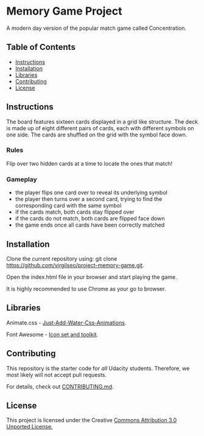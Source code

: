 # Memory Game Project

A modern day version of the popular match game called Concentration.

## Table of Contents

* [Instructions](#instructions)
* [Installation](#installation)
* [Libraries](#libraries)
* [Contributing](#contributing)
* [License](#license)


## Instructions

The board features sixteen cards displayed in a grid like structure. The deck is made up of eight
different pairs of cards, each with different symbols on one side.
The cards are shuffled on the grid with the symbol face down.

### Rules

Flip over two hidden cards at a time to locate the ones that match!

### Gameplay

* the player flips one card over to reveal its underlying symbol
* the player then turns over a second card, trying to find the corresponding card with the same symbol
* if the cards match, both cards stay flipped over
* if the cards do not match, both cards are flipped face down
* the game ends once all cards have been correctly matched

## Installation

Clone the current repository using: git clone https://github.com/virgilseo/project-memory-game.git.

Open the index.html file in your browser and start playing the game.

It is highly recommended to use Chrome as your go to browser.

## Libraries

Animate.css - [Just-Add-Water-Css-Animations](https://github.com/daneden/animate.css).

Font Awesome - [Icon set and toolkit](https://www.bootstrapcdn.com/fontawesome/).

## Contributing

This repository is the starter code for _all_ Udacity students. Therefore, we most likely will not accept pull requests.

For details, check out [CONTRIBUTING.md](CONTRIBUTING.md).

## License

This project is licensed under the Creative [Commons Attribution 3.0 Unported License.](https://creativecommons.org/licenses/by/3.0/)

